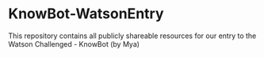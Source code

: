 # KnowBot-WatsonEntry
This repository contains all publicly shareable resources for our entry to the Watson Challenged - KnowBot (by Mya)
